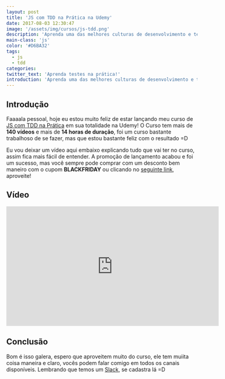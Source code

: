 ```yaml
---
layout: post
title: 'JS com TDD na Prática na Udemy'
date: 2017-08-03 12:30:47
image: '/assets/img/cursos/js-tdd.png'
description: 'Aprenda uma das melhores culturas de desenvolvimento e tenha portas abertas no mercado agora na Udemy!'
main-class: 'js'
color: '#D6BA32'
tags:
  - js
  - tdd
categories:
twitter_text: 'Aprenda testes na prática!'
introduction: 'Aprenda uma das melhores culturas de desenvolvimento e tenha portas abertas no mercado agora na Udemy!'
---
```


## Introdução

Faaaala pessoal, hoje eu estou muito feliz de estar lançando meu curso de [JS com TDD na Prática](https://www.udemy.com/js-com-tdd-na-pratica/?couponCode=PROMOMAI21) em sua totalidade na Udemy! O Curso tem mais de **140 vídeos** e mais de **14 horas de duração**, foi um curso bastante trabalhoso de se fazer, mas que estou bastante feliz com o resultado =D

Eu vou deixar um vídeo aqui embaixo explicando tudo que vai ter no curso, assim fica mais fácil de entender. A promoção de lançamento acabou e foi um sucesso, mas você sempre pode comprar com um desconto bem maneiro com o cupom **BLACKFRIDAY** ou clicando no [seguinte link](https://www.udemy.com/js-com-tdd-na-pratica/?couponCode=PROMOMAI21), aproveite!

## Vídeo

<iframe width="560" height="315" src="https://www.youtube.com/embed/ThUZaKPqseY" frameborder="0" allowfullscreen></iframe>

## Conclusão

Bom é isso galera, espero que aproveitem muito do curso, ele tem muiita coisa maneira e claro, vocês podem falar comigo em todos os canais disponíveis. Lembrando que temos um [Slack](https://bit.ly/slack-will), se cadastra lá =D
